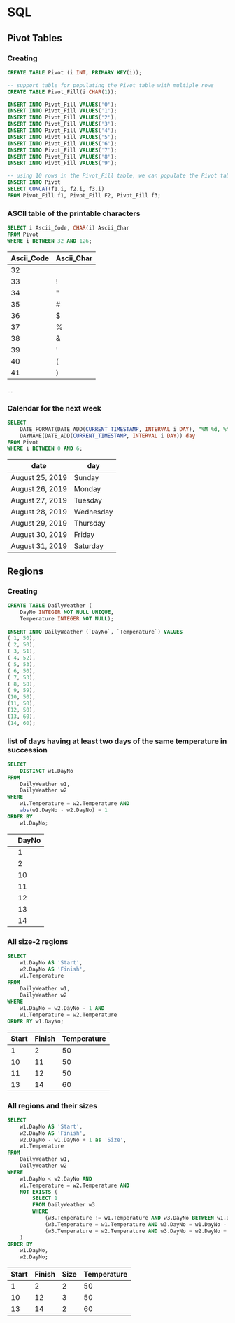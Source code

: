 # SQL

## Pivot Tables

### Creating
```sql
CREATE TABLE Pivot (i INT, PRIMARY KEY(i));

-- support table for populating the Pivot table with multiple rows
CREATE TABLE Pivot_Fill(i CHAR(1));

INSERT INTO Pivot_Fill VALUES('0');
INSERT INTO Pivot_Fill VALUES('1');
INSERT INTO Pivot_Fill VALUES('2');
INSERT INTO Pivot_Fill VALUES('3');
INSERT INTO Pivot_Fill VALUES('4');
INSERT INTO Pivot_Fill VALUES('5');
INSERT INTO Pivot_Fill VALUES('6');
INSERT INTO Pivot_Fill VALUES('7');
INSERT INTO Pivot_Fill VALUES('8');
INSERT INTO Pivot_Fill VALUES('9');

-- using 10 rows in the Pivot_Fill table, we can populate the Pivot table with 10, 100, 1000, ... rows
INSERT INTO Pivot
SELECT CONCAT(f1.i, f2.i, f3.i)
FROM Pivot_Fill f1, Pivot_Fill F2, Pivot_Fill f3;
```

### ASCII table of the printable characters
```sql
SELECT i Ascii_Code, CHAR(i) Ascii_Char 
FROM Pivot
WHERE i BETWEEN 32 AND 126;
```
| Ascii_Code | Ascii_Char |
| ---------- | ---------- |
|32| |
|33|!|
|34|"|
|35|#|
|36|$|
|37|%|
|38|&|
|39|'|
|40|(|
|41|)|
...

### Calendar for the next week
```sql
SELECT 
	DATE_FORMAT(DATE_ADD(CURRENT_TIMESTAMP, INTERVAL i DAY), "%M %d, %Y") date, 
	DAYNAME(DATE_ADD(CURRENT_TIMESTAMP, INTERVAL i DAY)) day 
FROM Pivot 
WHERE i BETWEEN 0 AND 6;
```
| date | day |
| ---- | --- |
|August 25, 2019|Sunday|
|August 26, 2019|Monday|
|August 27, 2019|Tuesday|
|August 28, 2019|Wednesday|
|August 29, 2019|Thursday|
|August 30, 2019|Friday|
|August 31, 2019|Saturday|

## Regions

### Creating

```sql
CREATE TABLE DailyWeather (
	DayNo INTEGER NOT NULL UNIQUE,
	Temperature INTEGER NOT NULL);
    
INSERT INTO DailyWeather (`DayNo`, `Temperature`) VALUES
( 1, 50),
( 2, 50),
( 3, 51),
( 4, 52),
( 5, 53),
( 6, 50),
( 7, 53),
( 8, 58),
( 9, 59),
(10, 50),
(11, 50),
(12, 50),
(13, 60),
(14, 60);
```

### list of days having at least two days of the same temperature in succession
```sql
SELECT 
	DISTINCT w1.DayNo
FROM
	DailyWeather w1,
	DailyWeather w2
WHERE
	w1.Temperature = w2.Temperature AND
	abs(w1.DayNo - w2.DayNo) = 1
ORDER BY 
	w1.DayNo;
```

| | DayNo |
| --- | --- |
| |1|
| |2|
| |10|
| |11|
| |12|
| |13|
| |14|


### All size-2 regions
```sql
SELECT 
	w1.DayNo AS 'Start', 
	w2.DayNo AS 'Finish', 
	w1.Temperature
FROM 
	DailyWeather w1,
	DailyWeather w2
WHERE 
	w1.DayNo = w2.DayNo - 1 AND
	w1.Temperature = w2.Temperature
ORDER BY w1.DayNo;
```
| Start | Finish | Temperature |
| ----- | ------ | ----------- |
|1|2|50|
|10|11|50|
|11|12|50|
|13|14|60|

### All regions and their sizes
```sql
SELECT 
	w1.DayNo AS 'Start', 
	w2.DayNo AS 'Finish', 
	w2.DayNo - w1.DayNo + 1 as 'Size',
	w1.Temperature
FROM 
	DailyWeather w1,
	DailyWeather w2
WHERE 
	w1.DayNo < w2.DayNo AND
	w1.Temperature = w2.Temperature AND
	NOT EXISTS (
		SELECT 1 
		FROM DailyWeather w3
		WHERE
			(w3.Temperature != w1.Temperature AND w3.DayNo BETWEEN w1.DayNo AND w2.DayNo) OR
			(w3.Temperature = w1.Temperature AND w3.DayNo = w1.DayNo - 1) OR
			(w3.Temperature = w2.Temperature AND w3.DayNo = w2.DayNo + 1)
	)
ORDER BY 
	w1.DayNo,
	w2.DayNo;
```
| Start | Finish | Size | Temperature |
| ----- | ------ | ---- | ----------- |
|1|2|2|50|
|10|12|3|50|
|13|14|2|60|
